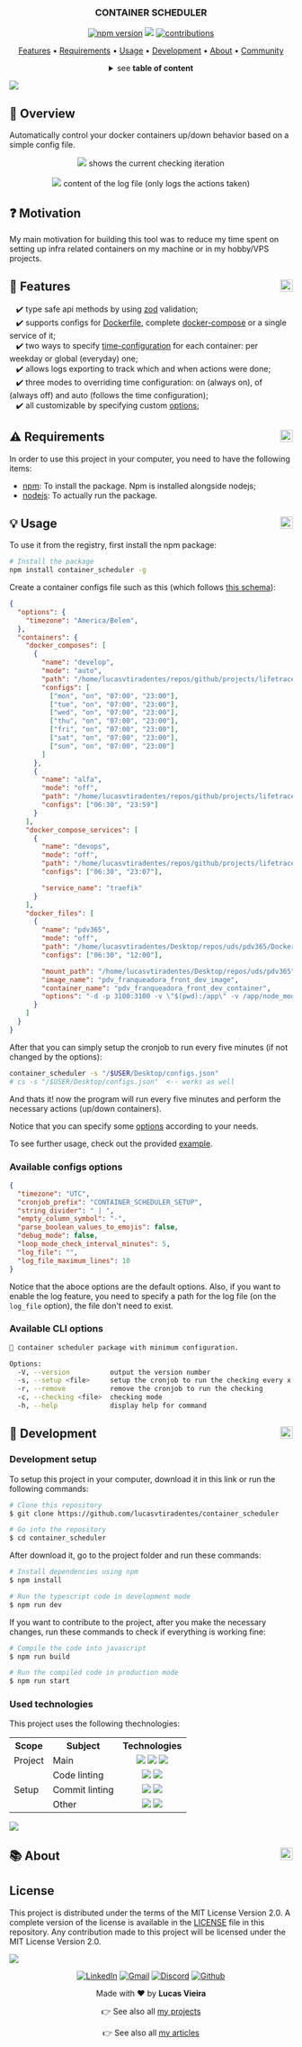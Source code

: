 <a name="TOC"></a>

<h3 align="center">
  CONTAINER SCHEDULER
</h3>

<div align="center">
  <a href="https://www.npmjs.com/package/container_scheduler"><img src="https://img.shields.io/npm/v/container_scheduler.svg?style=flat" alt="npm version"></a>
  <a href="https://nodejs.org/en/"><img src="https://img.shields.io/badge/made%20with-node-1f425f?logo=node.js&.svg" /></a>
  <a href="https://github.com/lucasvtiradentes/container_scheduler#contributing"><img src="https://img.shields.io/badge/contributions-welcome-brightgreen.svg?style=flat" alt="contributions" /></a>
</div>

<p align="center">
  <a href="#dart-features">Features</a> • <a href="#warning-requirements">Requirements</a> • <a href="#bulb-usage">Usage</a> • <a href="#wrench-development">Development</a> • <a href="#books-about">About</a> • <a href="#family-community">Community</a>
</p>

<details>
  <summary align="center"><span>see <b>table of content</b></span></summary>
  <p align="center">
    <ul>
      <li><a href="#trumpet-overview">Overview</a></li>
      <li><a href="#motivation">Motivation</a></li>
      <li><a href="#dart-features">Features</a></li>
      <li><a href="#warning-requirements">Requirements</a></li>
      <li>
        <a href="#bulb-usage">Usage</a>
        <ul>
          <li><a href="#available-configs-options">Available configs options</a></li>
          <li><a href="#available-cli-options">Available CLI options</a></li>
        </ul>
      </li>
      <li>
        <a href="#wrench-development">Development</a>
        <ul>
          <li><a href="#development-setup">Development setup</a></li>
          <li><a href="#used-technologies">Used technologies</a></li>
        </ul>
      </li>
      <li>
        <a href="#books-about">About</a>
        <ul>
          <li><a href="#license">License</a></li>
        </ul>
      </li>
    </ul>
  </p>
</details>

<a href="#"><img src="./.github/images/divider.png" /></a>

## :trumpet: Overview

Automatically control your docker containers up/down behavior based on a simple config file.

<center>
  <a href="#"><img src="./.github/images/checking_image.png" /></a>
  <span>shows the current checking iteration</span>
</center>

</br>

<center>
  <a href="#"><img src="./.github/images/logs_image.png" /></a>
  <span>content of the log file (only logs the actions taken)</span>
</center>


## :question: Motivation

My main motivation for building this tool was to reduce my time spent on setting up infra related containers on my machine or in my hobby/VPS projects.

## :dart: Features<a href="#TOC"><img align="right" src="./.github/images/up_arrow.png" width="22"></a>

&nbsp;&nbsp;&nbsp;✔️ type safe api methods by using [zod](https://github.com/colinhacks/zod) validation;<br>
&nbsp;&nbsp;&nbsp;✔️ supports configs for [Dockerfile](https://docs.docker.com/engine/reference/builder/), complete [docker-compose](https://docs.docker.com/compose/compose-file/compose-file-v3/) or a single service of it;<br>
&nbsp;&nbsp;&nbsp;✔️ two ways to specify [time-configuration](./src/schemas/containers.schema.ts) for each container: per weekday or global (everyday) one;<br>
&nbsp;&nbsp;&nbsp;✔️ allows logs exporting to track which and when actions were done;<br>
&nbsp;&nbsp;&nbsp;✔️ three modes to overriding time configuration: on (always on), of (always off) and auto (follows the time configuration);<br>
&nbsp;&nbsp;&nbsp;✔️ all customizable by specifying custom [options](./src/schemas/options.schema.ts);<br>

## :warning: Requirements<a href="#TOC"><img align="right" src="./.github/images/up_arrow.png" width="22"></a>

In order to use this project in your computer, you need to have the following items:

- [npm](https://www.npmjs.com/): To install the package. Npm is installed alongside nodejs;
- [nodejs](https://nodejs.org/en/): To actually run the package.

## :bulb: Usage<a href="#TOC"><img align="right" src="./.github/images/up_arrow.png" width="22"></a>

To use it from the registry, first install the npm package:

```bash
# Install the package
npm install container_scheduler -g
```

Create a container configs file such as this (which follows [this schema](./src/schemas/configs_file.schema.ts)):

```json
{
  "options": {
    "timezone": "America/Belem",
  },
  "containers": {
    "docker_composes": [
      {
        "name": "develop",
        "mode": "auto",
        "path": "/home/lucasvtiradentes/repos/github/projects/lifetracer_setup/env/develop/docker-compose.yml",
        "configs": [
          ["mon", "on", "07:00", "23:00"],
          ["tue", "on", "07:00", "23:00"],
          ["wed", "on", "07:00", "23:00"],
          ["thu", "on", "07:00", "23:00"],
          ["fri", "on", "07:00", "23:00"],
          ["sat", "on", "07:00", "23:00"],
          ["sun", "on", "07:00", "23:00"]
        ]
      },
      {
        "name": "alfa",
        "mode": "off",
        "path": "/home/lucasvtiradentes/repos/github/projects/lifetracer_setup/env/alfa/docker-compose.yml",
        "configs": ["06:30", "23:59"]
      }
    ],
    "docker_compose_services": [
      {
        "name": "devops",
        "mode": "off",
        "path": "/home/lucasvtiradentes/repos/github/projects/lifetracer_setup/devops/docker-compose.yml",
        "configs": ["06:30", "23:07"],

        "service_name": "traefik"
      }
    ],
    "docker_files": [
      {
        "name": "pdv365",
        "mode": "off",
        "path": "/home/lucasvtiradentes/Desktop/repos/uds/pdv365/Dockerfile.prod",
        "configs": ["06:30", "12:00"],

        "mount_path": "/home/lucasvtiradentes/Desktop/repos/uds/pdv365",
        "image_name": "pdv_franqueadora_front_dev_image",
        "container_name": "pdv_franqueadora_front_dev_container",
        "options": "-d -p 3100:3100 -v \"$(pwd):/app\" -v /app/node_modules",
      }
    ]
  }
}
```

After that you can simply setup the cronjob to run every five minutes (if not changed by the options):

```bash
container_scheduler -s "/$USER/Desktop/configs.json"
# cs -s "/$USER/Desktop/configs.json"  <-- works as well
```

And thats it! now the program will run every five minutes and perform the necessary actions (up/down containers).

Notice that you can specify some [options](./src/schemas/options.schema.ts) according to your needs.

To see further usage, check out the provided [example](./examples/simple.sh).

### Available configs options

```json
{
  "timezone": "UTC",
  "cronjob_prefix": "CONTAINER_SCHEDULER_SETUP",
  "string_divider": " | ",
  "empty_column_symbol": "-",
  "parse_boolean_values_to_emojis": false,
  "debug_mode": false,
  "loop_mode_check_interval_minutes": 5,
  "log_file": "",
  "log_file_maximum_lines": 10
}
```

Notice that the aboce options are the default options. Also, if you want to enable the log feature, you need to specify a path for the log file (on the `log_file` option), the file don't need to exist.

### Available CLI options

```bash
📅 container scheduler package with minimum configuration.

Options:
  -V, --version          output the version number
  -s, --setup <file>     setup the cronjob to run the checking every x minutes
  -r, --remove           remove the cronjob to run the checking
  -c, --checking <file>  checking mode
  -h, --help             display help for command
```

## :wrench: Development<a href="#TOC"><img align="right" src="./.github/images/up_arrow.png" width="22"></a>

### Development setup

To setup this project in your computer, download it in this link or run the following commands:

```bash
# Clone this repository
$ git clone https://github.com/lucasvtiradentes/container_scheduler

# Go into the repository
$ cd container_scheduler
```

After download it, go to the project folder and run these commands:

```bash
# Install dependencies using npm
$ npm install

# Run the typescript code in development mode
$ npm run dev
```

If you want to contribute to the project, after you make the necessary changes, run these commands to check if everything is working fine:

```bash
# Compile the code into javascript
$ npm run build

# Run the compiled code in production mode
$ npm run start
```

### Used technologies

This project uses the following thechnologies:

<div align="center">
  <table>
    <tr>
      <th>Scope</th>
      <th>Subject</th>
      <th>Technologies</th>
    </tr>
    <tr>
      <td rowspan="1">Project</td>
      <td>Main</td>
      <td align="center">
        <a href="https://nodejs.org/"><img src="https://img.shields.io/badge/Node.js-339933?logo=nodedotjs&logoColor=white"></a>
        <a target="_blank" href="https://www.typescriptlang.org/"><img src="https://img.shields.io/badge/typescript-%23007ACC.svg?logo=typescript&logoColor=white"></a>
        <a target="_blank" href="https://reactjs.org/"><img src="https://img.shields.io/badge/react-%2320232a.svg?logo=react&logoColor=%2361DAFB"></a>
      </td>
    </tr>
    <tr>
      <td rowspan="3">Setup</td>
      <td>Code linting</td>
      <td align="center">
        <a href="https://github.com/prettier/prettier"><img src="https://img.shields.io/badge/prettier-1A2C34?logo=prettier&logoColor=F7BA3E"></a>
        <a href="https://github.com/eslint/eslint"><img src="https://img.shields.io/badge/eslint-3A33D1?logo=eslint&logoColor=white"></a>
      </td>
    </tr>
    <tr>
      <!-- <td rowspan="3">Setup</td> -->
      <td>Commit linting</td>
      <td align="center">
      <a target="_blank" href="https://github.com/conventional-changelog/commitlint"><img src="https://img.shields.io/badge/commitlint-red?logo=commitlint&logoColor=white"></a>
      <a target="_blank" href="https://github.com/commitizen/cz-cli"><img src="https://img.shields.io/badge/commitizen-pink?logo=conventionalcommits&logoColor=white"></a>
      <!-- <a href="https://gitmoji.dev"><img src="https://img.shields.io/badge/gitmoji-%20😜%20😍-FFDD67.svg?style=flat-square" alt="Gitmoji"/></a> -->
      </td>
    </tr>
    <tr>
      <!-- <td rowspan="1">Setup</td> -->
      <td>Other</td>
      <td align="center">
        <a href="https://editorconfig.org/"><img src="https://img.shields.io/badge/Editor%20Config-E0EFEF?logo=editorconfig&logoColor=000"></a>
        <a target="_blank" href="https://github.com/typicode/husky"><img src="https://img.shields.io/badge/🐶%20husky-green?logo=husky&logoColor=white"></a>
        <!-- <a target="_blank" href="https://github.com/okonet/lint-staged"><img src="https://img.shields.io/badge/🚫%20lint%20staged-yellow?&logoColor=white"></a> -->
      </td>
    </tr>
  </table>
</div>

<a href="#"><img src="./.github/images/divider.png" /></a>

## :books: About<a href="#TOC"><img align="right" src="./.github/images/up_arrow.png" width="22"></a>

## License

This project is distributed under the terms of the MIT License Version 2.0. A complete version of the license is available in the [LICENSE](LICENSE) file in this repository. Any contribution made to this project will be licensed under the MIT License Version 2.0.

<a href="#"><img src="./.github/images/divider.png" /></a>

<div align="center">
  <p>
    <a target="_blank" href="https://www.linkedin.com/in/lucasvtiradentes/"><img src="https://img.shields.io/badge/-linkedin-blue?logo=Linkedin&logoColor=white" alt="LinkedIn"></a>
    <a target="_blank" href="mailto:lucasvtiradentes@gmail.com"><img src="https://img.shields.io/badge/gmail-red?logo=gmail&logoColor=white" alt="Gmail"></a>
    <a target="_blank" href="https://discord.com/users/262326726892191744"><img src="https://img.shields.io/badge/discord-5865F2?logo=discord&logoColor=white" alt="Discord"></a>
    <a target="_blank" href="https://github.com/lucasvtiradentes/"><img src="https://img.shields.io/badge/github-gray?logo=github&logoColor=white" alt="Github"></a>
  </p>
  <p>Made with ❤️ by <strong>Lucas Vieira</strong></p>
  <p>👉 See also all <a href="https://github.com/lucasvtiradentes/lucasvtiradentes/blob/master/portfolio/PROJECTS.md#TOC">my projects</a></p>
  <p>👉 See also all <a href="https://github.com/lucasvtiradentes/my-tutorials#readme">my articles</a></p>
</div>